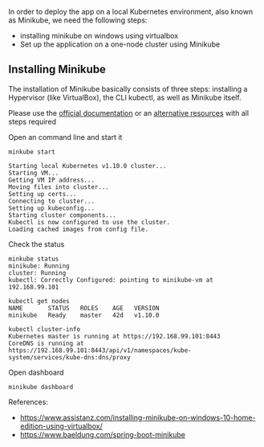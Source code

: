 
In order to deploy the app  on a local Kubernetes environment, also known as Minikube, we need the following steps: 

* installing minikube on windows using virtualbox
* Set up the application on a one-node cluster using Minikube

## Installing Minikube

The installation of Minikube basically consists of three steps: installing a Hypervisor (like VirtualBox), the CLI kubectl, as well as Minikube itself.

Please use the  [official documentation](https://kubernetes.io/docs/tasks/tools/install-minikube/)  or an [alternative resources](https://www.assistanz.com/installing-minikube-on-windows-10-home-edition-using-virtualbox/) with all steps required  

Open an command line and start it

```
minkube start

Starting local Kubernetes v1.10.0 cluster...
Starting VM...
Getting VM IP address...
Moving files into cluster...
Setting up certs...
Connecting to cluster...
Setting up kubeconfig...
Starting cluster components...
Kubectl is now configured to use the cluster.
Loading cached images from config file.

```

Check the status 

```
minkube status
minikube: Running
cluster: Running
kubectl: Correctly Configured: pointing to minikube-vm at 192.168.99.101

kubectl get nodes 
NAME       STATUS   ROLES    AGE   VERSION
minikube   Ready    master   42d   v1.10.0

kubectl cluster-info
Kubernetes master is running at https://192.168.99.101:8443
CoreDNS is running at https://192.168.99.101:8443/api/v1/namespaces/kube-system/services/kube-dns:dns/proxy

```

Open dashboard 

```
minikube dashboard 
```



References: 

* https://www.assistanz.com/installing-minikube-on-windows-10-home-edition-using-virtualbox/
* https://www.baeldung.com/spring-boot-minikube 